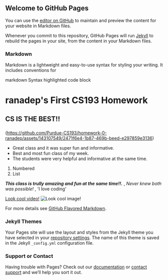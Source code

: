## Welcome to GitHub Pages

You can use the [editor on GitHub](https://github.com/kalutes/CS193_Fall18_Lab1/edit/master/index.md) to maintain and preview the content for your website in Markdown files.

Whenever you commit to this repository, GitHub Pages will run [Jekyll](https://jekyllrb.com/) to rebuild the pages in your site, from the content in your Markdown files.

### Markdown

Markdown is a lightweight and easy-to-use syntax for styling your writing. It includes conventions for

markdown
Syntax highlighted code block

# ranadep's First CS193 Homework
## CS IS THE BEST!!
### 
(https://github.com/Purdue-CS193/homework-0-ranadep/assets/143107549/2471f6e4-1b87-469b-beed-e297859e3136)

- Great class and it was super fun and informative.
- Best and most fun class of my week.
- The students were very helpful and informative at the same time.


1. Numbered
2. List

***This class is trully amazing and fun at the same time!!.*** , _Never knew both was possible!_ , 'I love coding'

[Look cool video!](https://www.youtube.com/watch?v=dQw4w9WgXcQ)
![Look cool image!](https://github.com/Purdue-CS193/homework-0-ranadep/assets/143107549/8b8d3d8c-07d5-4005-a776-eaed5cc3e199)



For more details see [GitHub Flavored Markdown](https://guides.github.com/features/mastering-markdown/).

### Jekyll Themes

Your Pages site will use the layout and styles from the Jekyll theme you have selected in your [repository settings](https://github.com/kalutes/CS193_Fall18_Lab1/settings). The name of this theme is saved in the Jekyll `_config.yml` configuration file.

### Support or Contact

Having trouble with Pages? Check out our [documentation](https://help.github.com/categories/github-pages-basics/) or [contact support](https://github.com/contact) and we’ll help you sort it out.
